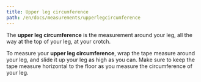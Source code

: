 ```yaml
---
title: Upper leg circumference
path: /en/docs/measurements/upperlegcircumference
---
```


The **upper leg circumference** is the measurement around your leg, all the way at the top of your leg, at your crotch.

To measure your **upper leg circumference**, wrap the tape measure around your leg, and slide it up your leg as high as you can. Make sure to keep the tape measure horizontal to the floor as you measure the circumference of your leg.